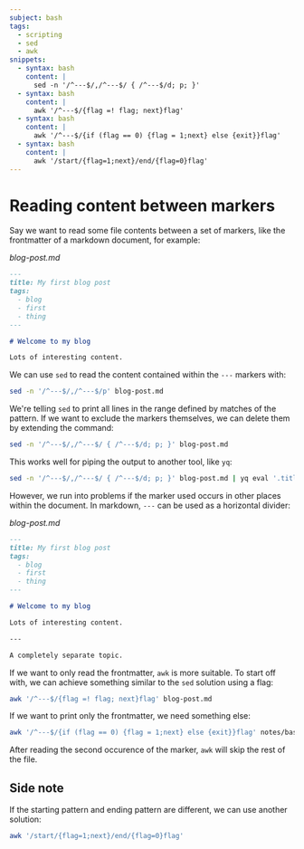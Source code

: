 ```yaml
---
subject: bash
tags:
  - scripting
  - sed
  - awk
snippets:
  - syntax: bash
    content: |
      sed -n '/^---$/,/^---$/ { /^---$/d; p; }'
  - syntax: bash
    content: |
      awk '/^---$/{flag =! flag; next}flag'
  - syntax: bash
    content: |
      awk '/^---$/{if (flag == 0) {flag = 1;next} else {exit}}flag'
  - syntax: bash
    content: |
      awk '/start/{flag=1;next}/end/{flag=0}flag'
---
```


# Reading content between markers

Say we want to read some file contents between a set of markers, like the
frontmatter of a markdown document, for example:

*blog-post.md*
```md
---
title: My first blog post
tags:
  - blog
  - first
  - thing
---

# Welcome to my blog

Lots of interesting content.
```

We can use `sed` to read the content contained within the `---` markers with:

```bash
sed -n '/^---$/,/^---$/p' blog-post.md
```

We're telling `sed` to print all lines in the range defined by matches of the
pattern. If we want to exclude the markers themselves, we can delete them by
extending the command:

```bash
sed -n '/^---$/,/^---$/ { /^---$/d; p; }' blog-post.md
```

This works well for piping the output to another tool, like `yq`:

```bash
sed -n '/^---$/,/^---$/ { /^---$/d; p; }' blog-post.md | yq eval '.title' -
```

However, we run into problems if the marker used occurs in other places within
the document. In markdown, `---` can be used as a horizontal divider:

*blog-post.md*
```md
---
title: My first blog post
tags:
  - blog
  - first
  - thing
---

# Welcome to my blog

Lots of interesting content.

---

A completely separate topic.
```

If we want to only read the frontmatter, `awk` is more suitable. To start off
with, we can achieve something similar to the `sed` solution using a flag:

```bash
awk '/^---$/{flag =! flag; next}flag' blog-post.md
```

If we want to print only the frontmatter, we need something else:

```bash
awk '/^---$/{if (flag == 0) {flag = 1;next} else {exit}}flag' notes/bash-substring-contains.md
```

After reading the second occurence of the marker, `awk` will skip the rest of
the file.

## Side note

If the starting pattern and ending pattern are different, we can use another
solution:

```bash
awk '/start/{flag=1;next}/end/{flag=0}flag'
```
